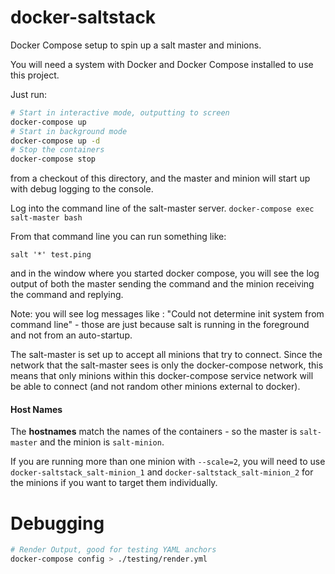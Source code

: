 # docker-saltstack
Docker Compose setup to spin up a salt master and minions.

You will need a system with Docker and Docker Compose installed to use this project.

Just run:

```bash
# Start in interactive mode, outputting to screen
docker-compose up
# Start in background mode
docker-compose up -d
# Stop the containers
docker-compose stop

```

from a checkout of this directory, and the master and minion will start up with debug logging to the console.

Log into the command line of the salt-master server.
`docker-compose exec salt-master bash`

From that command line you can run something like:

`salt '*' test.ping`

and in the window where you started docker compose, you will see the log output of both the master sending the command and the minion receiving the command and replying.

Note: you will see log messages like : "Could not determine init system from command line" - those are just because salt is running in the foreground and not from an auto-startup.

The salt-master is set up to accept all minions that try to connect.  Since the network that the salt-master sees is only the docker-compose network, this means that only minions within this docker-compose service network will be able to connect (and not random other minions external to docker).

#### Host Names
The **hostnames** match the names of the containers - so the master is `salt-master` and the minion is `salt-minion`.

If you are running more than one minion with `--scale=2`, you will need to use `docker-saltstack_salt-minion_1` and `docker-saltstack_salt-minion_2` for the minions if you want to target them individually.

# Debugging
```bash
# Render Output, good for testing YAML anchors
docker-compose config > ./testing/render.yml

```
